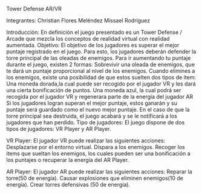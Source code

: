 Tower Defense AR/VR

Integrantes:
  Christian Flores Meléndez
  Missael Rodríguez
  
Introducción:
  En definición el juego presentado es un Tower Defense / Arcade que mezcla los conceptos de realidad virtual con realidad aumentada.
Objetivo:
  El objetivo de los jugadores es superar el mejor puntaje registrado en el juego. Para esto, los jugadores deberán defender la torre principal de las oleadas de enemigos.
  Para ir aumentando tu puntaje durante el juego, existen 2 formas:
  Sobrevivir una oleada de enemigos, que te dará un puntaje proporcional al nivel de los enemigos.
  Cuando elimines a los enemigos, existe una posibilidad de que estos suelten dos tipos de ítem:
  Una moneda dorada,la cual puede ser recogido por el jugador VR y les dará una cierta bonificación de puntos.
  Una moneda azul, la cual podrá ser recogida por el jugador VR y regenerara parte de la energía del jugador AR
  Si los jugadores logran superan el mejor puntaje, estos ganarán y su puntaje será guardado como el nuevo mejor puntaje.
  En el caso de que la torre principal sea destruida, el juego acabará y se le notificará a los jugadores que han perdido.
  Tipo de jugadores:
  El juego dispone de dos tipos de jugadores: VR Player y AR Player.

VR Player:
  El jugador VR puede realizar las siguientes acciones:
  Desplazarse por el entorno virtual.
  Dispara a los enemigos.
  Recoger los items que sueltan los enemigos, los cuales pueden ser una bonificación a los puntajes o recuperar la energía del AR Player.

AR Player:
  El jugador AR puede realizar las siguientes acciones:
  Reparar la torre(50 de energía).
  Causar explosiones que eliminen enemigos(10 de energía).
  Crear torres defensivas (50 de energía).
